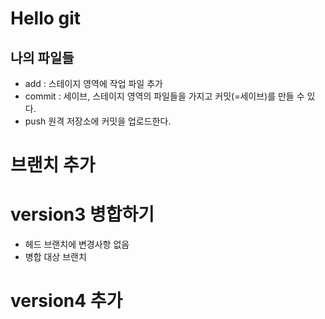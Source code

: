 # Hello git

## 나의 파일들

- add : 스테이지 영역에 작업 파일 추가
- commit : 세이브, 스테이지 영역의 파일들을 가지고 커밋(=세이브)를 만들 수 있다.
- push 원격 저장소에 커밋을 업로드한다.
# 브랜치 추가

# version3 병합하기
- 헤드 브랜치에 변경사항 없음
- 병합 대상 브랜치

# version4 추가
